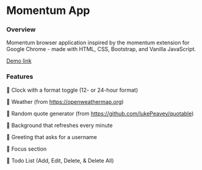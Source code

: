 # Momentum App

### Overview
Momentum browser application inspired by the momentum extension for Google Chrome - made with HTML, CSS, Bootstrap, and Vanilla JavaScript.

[Demo link](https://aaroncferrer.github.io/momentum-app/)

### Features

📌 Clock with a format toggle (12- or 24-hour format) 

📌 Weather (from https://openweathermap.org)

📌 Random quote generator (from https://github.com/lukePeavey/quotable)

📌 Background that refreshes every minute

📌 Greeting that asks for a username

📌 Focus section

📌 Todo List (Add, Edit, Delete, & Delete All)

